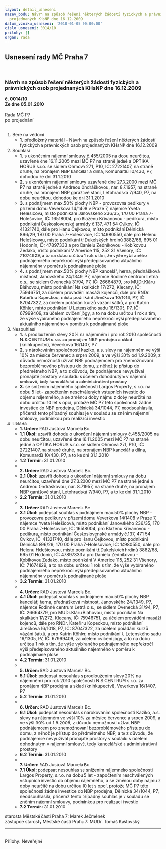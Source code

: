```yaml
---
layout: detail_usneseni
nazev_bodu: Návrh na způsob řešení některých žádostí fyzických a právnických osob
  projednaných KHsNP dne 16.12.2009
datum_vzniku_usneseni: '2010-01-05 00:00:00'
cislo_usneseni: 0014/10
prilohy: []
organ: rada
---
```

<div id="ucUsn_pList" class="usn">
	<span><h2>Usnesení rady MČ Praha 7 </h2>
<br></span><div class="standBody">
<span><h3>Návrh na způsob řešení některých žádostí fyzických a právnických osob projednaných KHsNP dne 16.12.2009</h3></span><div class="center">
		<strong>č. 0014/10</strong><br>
	</div>
<div class="center">
		<strong>Ze dne 05.01.2010</strong><br><br>
	</div>Rada MČ P7<br> po projednání<br><br><ol>
<li>Bere na vědomí<ul><li>
<strong>1.</strong> předložený materiál - Návrh na způsob řešení některých žádostí fyzických a právnických osob projednaných KHsNP dne 16.12.2009</li></ul>
</li>
<li>Souhlasí<ul>
<li>
<strong>1.</strong> s ukončením nájemní smlouvy č.455/2005 na dobu neurčitou, uzavřené dne 16.11.2005 mezi MČ P7 na straně jedné a OPTIKA HORUS s.r.o. se sídlem Ohmova 271, P10, IČ: 27221407, na straně druhé, na pronájem NBP kancelář a dílna, Komunardů 10/430, P7, dohodou ke dni 31.1.2010 </li>
<li>
<strong>2.</strong> s ukončením nájemní smlouvy uzavřené dne 27.3.2000 mezi MČ P7 na straně jedné a Andreou Ondráškovou, nar. 8.7.1957, na straně druhé, na pronájem NBP garážové stání, Letohradská 7/940, P7, na dobu neurčitou, dohodou ke dni 31.1.2010 </li>
<li>
<strong>3.</strong> s podnájmem max.50% plochy NBP - provozovna pedikury v přízemí domu Veverkova 14/1408 v   Praze 7, nájemce Yveta Helešicová, místo podnikání Janovského 236/35, 170 00 Praha 7-Holešovice, IČ: 16518004, pro Blaženu Křivanovou - pedikura, místo podnikání  Československé armády č.137, 471 54 Cvikov, IČ: 41321740, dále pro Hanu Čejkovou, místo podnikání Dělnická 896/29, 170 00 Praha 7-Holešovice, IČ: 14980550, dále pro Helenu Helešicovou, místo podnikání tř.Dukelských hrdinů 3882/68, 695 01 Hodonín, IČ: 47897333 a pro Danielu Zedníkovou - Kobíkovou Zedako, místo podnikání V Americe  115, 252 31 Všenory, IČ: 71674829, a to na dobu určitou 1 rok s tím, že výše vybíraného podnájemného nepřekročí výši předepisovaného aktuálního nájemného v poměru k podnajímané ploše</li>
<li>
<strong>4.</strong> s podnájmem max.50% plochy NBP kancelář, herna, přednášková místnost, Janovského 24/1349, P7, nájemce Rodinné centrum Letná o.s., se sídlem Ovenecká 31/94, P7, IČ: 26664879, pro MUDr.Kláru Bláhovou, místo podnikání Na skalkách 17/272, Klecany, IČ: 75946751, za účelem provádění masáží kojenců, dále pro RNDr. Kateřinu Kopeckou, místo podnikání Jirečkova 16/1018, P7, IČ 87047322, za účelem pořádání kurzů vázání šátků, a pro Katrin Köhler, místo podnikání U Letenského sadu 16/1305, P7, IČ: 67999409, za účelem cvičení jógy, a to na dobu určitou 1 rok s tím, že výše vybíraného podnájemného nepřekročí výši předepisovaného aktuálního nájemného v poměru k podnajímané ploše</li>
</ul>
</li>
<li>Nesouhlasí<ul>
<li>
<strong>1.</strong> s prodloužením slevy 20% na nájemném i pro rok 2010 společnosti N.S.CENTRUM s.r.o. za pronájem NBP prodejna a sklad (knihkupectví), Veverkova 16/1407, P7</li>
<li>
<strong>2.</strong> s nárokováním společností Kaziko, a.s. slevy na nájemném ve výši 10% za měsíce červenec a srpen 2009, a ve výši 30% od 1.9.2009, z důvodu nemožnosti užívat NBP podnájemcem pro znemožnování bezproblémového přístupu do domu, z něhož je přístup do předmětného NBP, a to z důvodu, že podnájemce nevyužíval pronajaté prostory v souladu s účelem dohodnutým v nájemní smlouvě, tedy kancelářské a administrativní prostory</li>
<li>
<strong>3.</strong> se snížením nájemného společnosti Largos Property, s.r.o. na dobu 5 let - započtením neschválených vstupních investic do objemu nájemného, a se změnou doby nájmu z doby neurčité na dobu určitou 10 let s opcí, protože MČ P7 této společnosti žádné investice do NBP prodejna, Dělnická 34/1044, P7, neodsouhlasila, přičemž tento případný souhlas je v souladu se zněním nájemní smlouvy, podmínkou pro realizaci investic </li>
</ul>
</li>
<li>Ukládá<ul>
<li>
<strong>1. Určen: </strong>RAD Justová Marcela Bc.</li>
<li>
<strong>1.1 Úkol: </strong>uzavřít dohodu o ukončení nájemní smlouvy č.455/2005 na dobu neurčitou, uzavřené dne 16.11.2005 mezi MČ P7 na straně jedné a OPTIKA HORUS s.r.o. se sídlem Ohmova 271, P10, IČ: 27221407, na straně druhé, na pronájem NBP kancelář a dílna, Komunardů 10/430, P7, a to ke dni 31.1.2010</li>
<li>
<strong>1.2 Termín: </strong>31.01.2010</li>
<li>
<strong><br>2. Určen: </strong>RAD Justová Marcela Bc.</li>
<li>
<strong>2.1 Úkol: </strong>uzavřít dohodu o ukončení nájemní smlouvy na dobu neurčitou, uzavřené dne 27.3.2000 mezi MČ P7 na straně jedné a Andreou Ondráškovou, nar. 8.7.1957, na straně druhé, na pronájem NBP garážové stání, Letohradská 7/940, P7, a to ke dni 31.1.2010</li>
<li>
<strong>2.2 Termín: </strong>31.01.2010</li>
<li>
<strong><br>3. Určen: </strong>RAD Justová Marcela Bc.</li>
<li>
<strong>3.1 Úkol: </strong>podepsat souhlas s podnájmem max.50% plochy NBP - provozovna pedikury v přízemí domu Veverkova 14/1408 v   Praze 7, nájemce Yveta Helešicová, místo podnikání Janovského 236/35, 170 00 Praha 7-Holešovice, IČ: 16518004, pro Blaženu Křivanovou - pedikura, místo podnikání  Československé armády č.137, 471 54 Cvikov, IČ: 41321740, dále pro Hanu Čejkovou, místo podnikání Dělnická 896/29, 170 00 Praha 7-Holešovice, IČ: 14980550, dále pro Helenu Helešicovou, místo podnikání tř.Dukelských hrdinů 3882/68, 695 01 Hodonín, IČ: 47897333 a pro Danielu Zedníkovou - Kobíkovou Zedako, místo podnikání V Americe  115, 252 31 Všenory, IČ: 71674829, a to na dobu určitou 1 rok s tím, že výše vybíraného podnájemného nepřekročí výši předepisovaného aktuálního nájemného v poměru k podnajímané ploše</li>
<li>
<strong>3.2 Termín: </strong>31.01.2010</li>
<li>
<strong><br>4. Určen: </strong>RAD Justová Marcela Bc.</li>
<li>
<strong>4.1 Úkol: </strong>podepsat souhlas s podnájmem max.50% plochy NBP kancelář, herna, přednášková místnost, Janovského 24/1349, P7, nájemce Rodinné centrum Letná o.s., se sídlem Ovenecká 31/94, P7, IČ: 26664879,      pro MUDr.Kláru Bláhovou, místo podnikání Na skalkách 17/272, Klecany,    IČ: 75946751, za účelem provádění masáží kojenců, dále pro RNDr. Kateřinu Kopeckou, místo podnikání Jirečkova 16/1018, P7, IČ: 87047322, za účelem pořádání kurzů vázání šátků, a pro Katrin Köhler, místo podnikání U Letenského sadu 16/1305, P7, IČ: 67999409, za účelem cvičení jógy, a to na dobu určitou 1 rok s tím, že výše vybíraného podnájemného nepřekročí výši předepisovaného aktuálního nájemného v poměru k podnajímané ploše</li>
<li>
<strong>4.2 Termín: </strong>31.01.2010</li>
<li>
<strong><br>5. Určen: </strong>RAD Justová Marcela Bc.</li>
<li>
<strong>5.1 Úkol: </strong>podepsat nesouhlas s prodloužením slevy 20% na nájemném i pro rok 2010 společnosti N.S.CENTRUM s.r.o. za pronájem NBP prodejna a sklad (knihkupectví), Veverkova 16/1407, P7</li>
<li>
<strong>5.2 Termín: </strong>31.01.2010</li>
<li>
<strong><br>6. Určen: </strong>RAD Justová Marcela Bc.</li>
<li>
<strong>6.1 Úkol: </strong>podepsat nesouhlas s nárokováním společností Kaziko, a.s. slevy na nájemném ve výši 10% za měsíce červenec a srpen 2009, a ve výši 30% od 1.9.2009, z důvodu nemožnosti užívat NBP podnájemcem pro znemožnování bezproblémového přístupu do domu, z něhož je přístup do předmětného NBP, a to z důvodu, že podnájemce nevyužíval pronajaté prostory v souladu s účelem dohodnutým v nájemní smlouvě, tedy kancelářské a administrativní prostory</li>
<li>
<strong>6.2 Termín: </strong>31.01.2010</li>
<li>
<strong><br>7. Určen: </strong>RAD Justová Marcela Bc.</li>
<li>
<strong>7.1 Úkol: </strong>podepsat nesouhlas se snížením nájemného společnosti Largos Property, s.r.o. na dobu 5 let - započtením neschválených vstupních investic do objemu nájemného, a se změnou doby nájmu z doby neurčité na dobu určitou 10 let s opcí, protože MČ P7 této společnosti žádné investice do NBP prodejna, Dělnická 34/1044, P7, neodsouhlasila, přičemž tento případný souhlas je v souladu se zněním nájemní smlouvy, podmínkou pro realizaci investic</li>
<li>
<strong>7.2 Termín: </strong>31.01.2010</li>
</ul>
</li>
</ol>starosta Městské části Praha 7: Marek Ječmének<br>zástupce starosty Městské části Praha 7: MUDr. Tomáš Kaštovský <hr>
<br>Přílohy: Neveřejné</div>
</div>